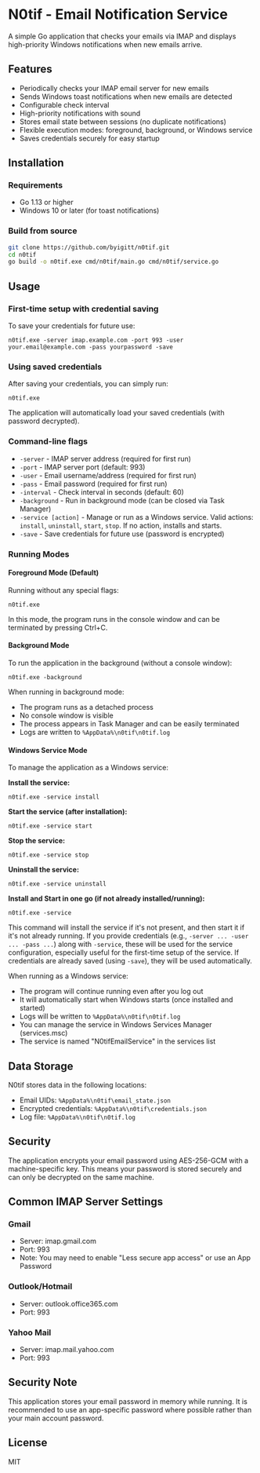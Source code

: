 # N0tif - Email Notification Service

A simple Go application that checks your emails via IMAP and displays high-priority Windows notifications when new emails arrive.

## Features

- Periodically checks your IMAP email server for new emails
- Sends Windows toast notifications when new emails are detected
- Configurable check interval
- High-priority notifications with sound
- Stores email state between sessions (no duplicate notifications)
- Flexible execution modes: foreground, background, or Windows service
- Saves credentials securely for easy startup

## Installation

### Requirements

- Go 1.13 or higher
- Windows 10 or later (for toast notifications)

### Build from source

```bash
git clone https://github.com/byigitt/n0tif.git
cd n0tif
go build -o n0tif.exe cmd/n0tif/main.go cmd/n0tif/service.go
```

## Usage

### First-time setup with credential saving

To save your credentials for future use:

```
n0tif.exe -server imap.example.com -port 993 -user your.email@example.com -pass yourpassword -save
```

### Using saved credentials

After saving your credentials, you can simply run:

```
n0tif.exe
```

The application will automatically load your saved credentials (with password decrypted).

### Command-line flags

- `-server` - IMAP server address (required for first run)
- `-port` - IMAP server port (default: 993)
- `-user` - Email username/address (required for first run)
- `-pass` - Email password (required for first run)
- `-interval` - Check interval in seconds (default: 60)
- `-background` - Run in background mode (can be closed via Task Manager)
- `-service [action]` - Manage or run as a Windows service. Valid actions: `install`, `uninstall`, `start`, `stop`. If no action, installs and starts.
- `-save` - Save credentials for future use (password is encrypted)

### Running Modes

#### Foreground Mode (Default)

Running without any special flags:

```
n0tif.exe
```

In this mode, the program runs in the console window and can be terminated by pressing Ctrl+C.

#### Background Mode

To run the application in the background (without a console window):

```
n0tif.exe -background
```

When running in background mode:
- The program runs as a detached process 
- No console window is visible
- The process appears in Task Manager and can be easily terminated
- Logs are written to `%AppData%\n0tif\n0tif.log`

#### Windows Service Mode

To manage the application as a Windows service:

**Install the service:**
```
n0tif.exe -service install
```

**Start the service (after installation):**
```
n0tif.exe -service start
```

**Stop the service:**
```
n0tif.exe -service stop
```

**Uninstall the service:**
```
n0tif.exe -service uninstall
```

**Install and Start in one go (if not already installed/running):**
```
n0tif.exe -service
```
This command will install the service if it's not present, and then start it if it's not already running. 
If you provide credentials (e.g., `-server ... -user ... -pass ...`) along with `-service`, these will be used for the service configuration, especially useful for the first-time setup of the service.
If credentials are already saved (using `-save`), they will be used automatically.

When running as a Windows service:
- The program will continue running even after you log out
- It will automatically start when Windows starts (once installed and started)
- Logs will be written to `%AppData%\n0tif\n0tif.log`
- You can manage the service in Windows Services Manager (services.msc)
- The service is named "N0tifEmailService" in the services list

## Data Storage

N0tif stores data in the following locations:
- Email UIDs: `%AppData%\n0tif\email_state.json`
- Encrypted credentials: `%AppData%\n0tif\credentials.json`
- Log file: `%AppData%\n0tif\n0tif.log`

## Security

The application encrypts your email password using AES-256-GCM with a machine-specific key.
This means your password is stored securely and can only be decrypted on the same machine.

## Common IMAP Server Settings

### Gmail
- Server: imap.gmail.com
- Port: 993
- Note: You may need to enable "Less secure app access" or use an App Password

### Outlook/Hotmail
- Server: outlook.office365.com
- Port: 993

### Yahoo Mail
- Server: imap.mail.yahoo.com
- Port: 993

## Security Note

This application stores your email password in memory while running. 
It is recommended to use an app-specific password where possible rather than your main account password.

## License

MIT 